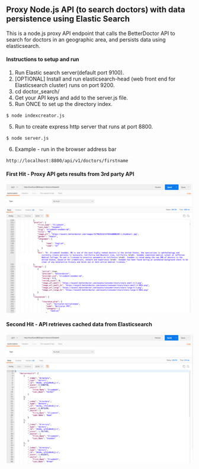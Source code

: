 ## Proxy Node.js API (to search doctors) with data persistence using Elastic Search ###

This is a node.js proxy API endpoint that calls the BetterDoctor API to search for doctors in an geographic area, and persists data using elasticsearch.


#### Instructions to setup and run

1. Run Elastic search server(default port 9100). 
1. [OPTIONAL] Install and run elasticsearch-head (web front end for Elasticsearch cluster) runs on port 9200. 
2. cd doctor_search/
3. Get your API keys and add to the server.js file.
4. Run ONCE to set up the directory index. 
```
$ node indexcreator.js 

```
5. Run to create express http server that runs at port 8800.
```
$ node server.js

```
6. Example - run in the browser address bar
```
http://localhost:8800/api/v1/doctors/firstname 

```
#### First Hit - Proxy API gets results from 3rd party API
![alt text](resultImages/firstHitForName_BdAPICall.png)

#### Second Hit - API retrieves cached data from Elasticsearch
![alt text](resultImages/SecondHitForSameName_CallToES.png)
